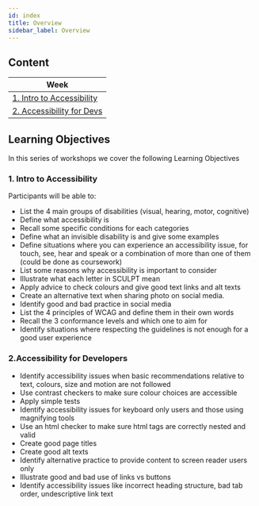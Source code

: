 ```yaml
---
id: index
title: Overview
sidebar_label: Overview
---
```


## Content

| Week                                                  |
| ----------------------------------------------------- |
| [1. Intro to Accessibility](./intro-to-accessibility) |
| [2. Accessibility for Devs](./a11y-for-devs-basic)    |

## Learning Objectives

In this series of workshops we cover the following Learning Objectives

### 1. Intro to Accessibility

Participants will be able to:

- List the 4 main groups of disabilities (visual, hearing, motor, cognitive)
- Define what accessibility is
- Recall some specific conditions for each categories
- Define what an invisible disability is and give some examples
- Define situations where you can experience an accessibility issue, for touch, see, hear and speak or a combination of more than one of them (could be done as coursework)
- List some reasons why accessibility is important to consider
- Illustrate what each letter in SCULPT mean
- Apply advice to check colours and give good text links and alt texts
- Create an alternative text when sharing photo on social media.
- Identify good and bad practice in social media
- List the 4 principles of WCAG and define them in their own words
- Recall the 3 conformance levels and which one to aim for
- Identify situations where respecting the guidelines is not enough for a good user experience

### 2.Accessibility for Developers

- Identify accessibility issues when basic recommendations relative to text, colours, size and motion are not followed
- Use contrast checkers to make sure colour choices are accessible
- Apply simple tests
- Identify accessibility issues for keyboard only users and those using magnifying tools
- Use an html checker to make sure html tags are correctly nested and valid
- Create good page titles
- Create good alt texts
- Identify alternative practice to provide content to screen reader users only
- Illustrate good and bad use of links vs buttons
- Identify accessibility issues like incorrect heading structure, bad tab order, undescriptive link text
